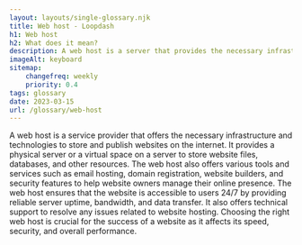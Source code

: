 ```yaml
--- 
layout: layouts/single-glossary.njk
title: Web host - Loopdash
h1: Web host
h2: What does it mean?
description: A web host is a server that provides the necessary infrastructure and resources for running a WordPress website.
imageAlt: keyboard
sitemap:
	changefreq: weekly
	priority: 0.4
tags: glossary
date: 2023-03-15
url: /glossary/web-host
---
```


A web host is a service provider that offers the necessary infrastructure and technologies to store and publish websites on the internet. It provides a physical server or a virtual space on a server to store website files, databases, and other resources. The web host also offers various tools and services such as email hosting, domain registration, website builders, and security features to help website owners manage their online presence. The web host ensures that the website is accessible to users 24/7 by providing reliable server uptime, bandwidth, and data transfer. It also offers technical support to resolve any issues related to website hosting. Choosing the right web host is crucial for the success of a website as it affects its speed, security, and overall performance.
